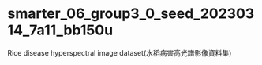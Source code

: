 # smarter_06_group3_0_seed_20230314_7a11_bb150u
Rice disease hyperspectral image dataset(水稻病害高光譜影像資料集)
